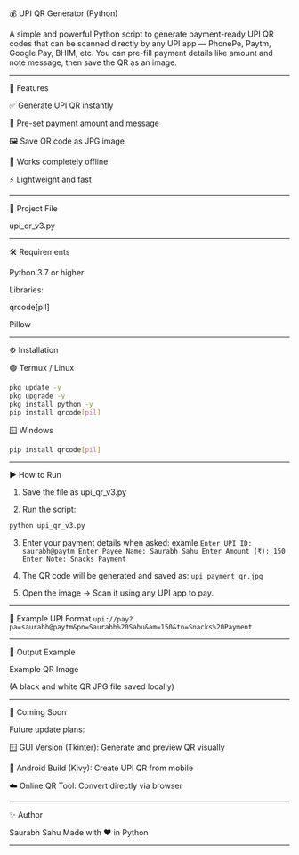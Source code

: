 

💰 UPI QR Generator (Python)

A simple and powerful Python script to generate payment-ready UPI QR codes that can be scanned directly by any UPI app — PhonePe, Paytm, Google Pay, BHIM, etc.
You can pre-fill payment details like amount and note message, then save the QR as an image.


---

🧩 Features

✅ Generate UPI QR instantly

💸 Pre-set payment amount and message

🖼️ Save QR code as JPG image

🔐 Works completely offline

⚡ Lightweight and fast



---

📁 Project File

upi_qr_v3.py


---

🛠️ Requirements

Python 3.7 or higher

Libraries:

qrcode[pil]

Pillow




---

⚙️ Installation

🟢 Termux / Linux
```bash
pkg update -y
pkg upgrade -y
pkg install python -y
pip install qrcode[pil]
```
🪟 Windows
```bash
pip install qrcode[pil]
```

---

▶️ How to Run

1. Save the file as upi_qr_v3.py


2. Run the script:
```bash
python upi_qr_v3.py
```

3. Enter your payment details when asked:
examle
``
Enter UPI ID: saurabh@paytm
Enter Payee Name: Saurabh Sahu
Enter Amount (₹): 150
Enter Note: Snacks Payment
``

5. The QR code will be generated and saved as:
``
upi_payment_qr.jpg
``

5. Open the image → Scan it using any UPI app to pay.




---

🧾 Example UPI Format
``
upi://pay?pa=saurabh@paytm&pn=Saurabh%20Sahu&am=150&tn=Snacks%20Payment
``

---

📸 Output Example

Example QR Image

(A black and white QR JPG file saved locally)



---

🚀 Coming Soon

Future update plans:

🪟 GUI Version (Tkinter): Generate and preview QR visually

📱 Android Build (Kivy): Create UPI QR from mobile

☁️ Online QR Tool: Convert directly via browser



---

✨ Author

Saurabh Sahu
Made with ❤️ in Python


---
